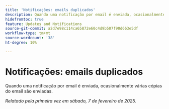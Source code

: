 ```yaml
---
title: 'Notificações: emails duplicados'
description: Quando uma notificação por email é enviada, ocasionalmente várias cópias do email são enviadas.
hidefromtoc: true
feature: Updates and Notifications
source-git-commit: a2d7e98c114ca65872e60c4d9b507f90d663e5df
workflow-type: tm+mt
source-wordcount: '38'
ht-degree: 10%

---
```


# Notificações: emails duplicados

Quando uma notificação por email é enviada, ocasionalmente várias cópias do email são enviadas.

_Relatado pela primeira vez em sábado, 7 de fevereiro de 2025._
